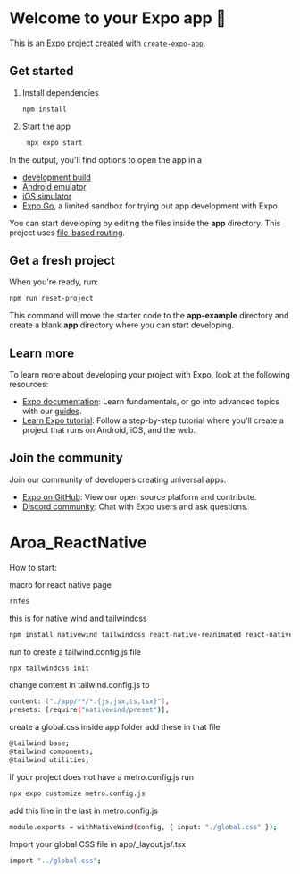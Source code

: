 # Welcome to your Expo app 👋

This is an [Expo](https://expo.dev) project created with [`create-expo-app`](https://www.npmjs.com/package/create-expo-app).

## Get started

1. Install dependencies

   ```bash
   npm install
   ```

2. Start the app

   ```bash
    npx expo start
   ```

In the output, you'll find options to open the app in a

- [development build](https://docs.expo.dev/develop/development-builds/introduction/)
- [Android emulator](https://docs.expo.dev/workflow/android-studio-emulator/)
- [iOS simulator](https://docs.expo.dev/workflow/ios-simulator/)
- [Expo Go](https://expo.dev/go), a limited sandbox for trying out app development with Expo

You can start developing by editing the files inside the **app** directory. This project uses [file-based routing](https://docs.expo.dev/router/introduction).

## Get a fresh project

When you're ready, run:

```bash
npm run reset-project
```

This command will move the starter code to the **app-example** directory and create a blank **app** directory where you can start developing.

## Learn more

To learn more about developing your project with Expo, look at the following resources:

- [Expo documentation](https://docs.expo.dev/): Learn fundamentals, or go into advanced topics with our [guides](https://docs.expo.dev/guides).
- [Learn Expo tutorial](https://docs.expo.dev/tutorial/introduction/): Follow a step-by-step tutorial where you'll create a project that runs on Android, iOS, and the web.

## Join the community

Join our community of developers creating universal apps.

- [Expo on GitHub](https://github.com/expo/expo): View our open source platform and contribute.
- [Discord community](https://chat.expo.dev): Chat with Expo users and ask questions.
# Aroa_ReactNative



How to start:

macro for react native page
```bash
rnfes 
```
this is for native wind and tailwindcss
```bash
npm install nativewind tailwindcss react-native-reanimated react-native-safe-area-context 
```
run
to create a tailwind.config.js file
```bash
npx tailwindcss init
```
change content in tailwind.config.js to
```bash
content: ["./app/**/*.{js,jsx,ts,tsx}"],
presets: [require("nativewind/preset")],
```

create a global.css inside app folder
add these in that file
```bash
@tailwind base;
@tailwind components;
@tailwind utilities;
```
If your project does not have a metro.config.js run 
```bash
npx expo customize metro.config.js
```
add this line in the last in metro.config.js
```bash
module.exports = withNativeWind(config, { input: "./global.css" });
```

Import your global CSS file in app/_layout.js/.tsx
```bash
import "../global.css";
```